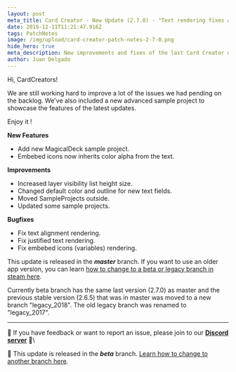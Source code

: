 ```yaml
---
layout: post
meta_title: Card Creator - New Update (2.7.0) - "Text rendering fixes and new sample project"
date: 2019-12-11T11:21:47.916Z
tags: PatchNotes
image: /img/upload/card-creator-patch-notes-2-7-0.png
hide_hero: true
meta_description: New improvements and fixes of the last Card Creator update!
author: Juan Delgado
---
```

<!--StartFragment-->

Hi, CardCreators!

We are still working hard to improve a lot of the issues we had pending on the backlog. We've also included a new advanced sample project to showcase the features of the latest updates.

Enjoy it !

**New Features**

* Add new MagicalDeck sample project.
* Embebed icons now inherits color alpha from the text.



**Improvements**

* Increased layer visibility list height size.
* Changed default color and outline for new text fields.
* Moved SampleProjects outside.
* Updated some sample projects.



**Bugfixes**

* Fix text alignment rendering.
* Fix justified text rendering.
* Fix embebed icons (variables) rendering.


This update is released in the ***master*** branch. If you want to use an older app version, you can learn [how to change to a beta or legacy branch in steam here](https://steamcommunity.com/linkfilter/?url=/blog/beta-and-legacy-versions).

Currently beta branch has the same last version (2.7.0) as master and the previous stable version (2.6.5) that was in master was moved to a new branch "legacy_2018". The old legacy branch was renamed to "legacy_2017".

---

📌 If you have feedback or want to report an issue, please join to our **[Discord server](http://discord.gg/pixelatto)** 💬\

📌 This update is released in the ***beta*** branch. [Learn how to change to another branch here](/blog/beta-and-legacy-versions).